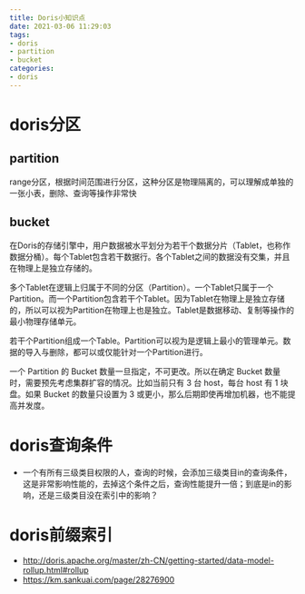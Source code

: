 ```yaml
---
title: Doris小知识点
date: 2021-03-06 11:29:03
tags:
- doris
- partition
- bucket
categories:
- doris
---
```


# doris分区

## partition

range分区，根据时间范围进行分区，这种分区是物理隔离的，可以理解成单独的一张小表，删除、查询等操作非常快

## bucket

在Doris的存储引擎中，用户数据被水平划分为若干个数据分片（Tablet，也称作数据分桶）。每个Tablet包含若干数据行。各个Tablet之间的数据没有交集，并且在物理上是独立存储的。

多个Tablet在逻辑上归属于不同的分区（Partition）。一个Tablet只属于一个Partition。而一个Partition包含若干个Tablet。因为Tablet在物理上是独立存储的，所以可以视为Partition在物理上也是独立。Tablet是数据移动、复制等操作的最小物理存储单元。

若干个Partition组成一个Table。Partition可以视为是逻辑上最小的管理单元。数据的导入与删除，都可以或仅能针对一个Partition进行。

一个 Partition 的 Bucket 数量一旦指定，不可更改。所以在确定 Bucket 数量时，需要预先考虑集群扩容的情况。比如当前只有 3 台 host，每台 host 有 1 块盘。如果 Bucket 的数量只设置为 3 或更小，那么后期即使再增加机器，也不能提高并发度。

# doris查询条件

- 一个有所有三级类目权限的人，查询的时候，会添加三级类目in的查询条件，这是非常影响性能的，去掉这个条件之后，查询性能提升一倍；到底是in的影响，还是三级类目没在索引中的影响？

# doris前缀索引

- http://doris.apache.org/master/zh-CN/getting-started/data-model-rollup.html#rollup
- https://km.sankuai.com/page/28276900
